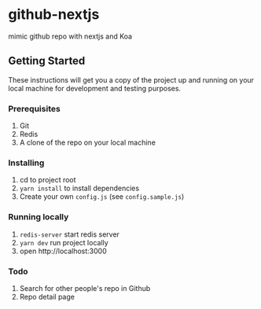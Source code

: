 # github-nextjs
mimic github repo with nextjs and Koa
## Getting Started

These instructions will get you a copy of the project up and running on your local machine for development and testing purposes.

### Prerequisites

1. Git
2. Redis
3. A clone of the repo on your local machine

### Installing

1. cd to project root
2. ```yarn install``` to install dependencies
3. Create your own ```config.js``` (see ```config.sample.js```)

### Running locally
1. ```redis-server``` start redis server
2. ```yarn dev``` run project locally
3. open http://localhost:3000

### Todo
1. Search for other people's repo in Github
2. Repo detail page
